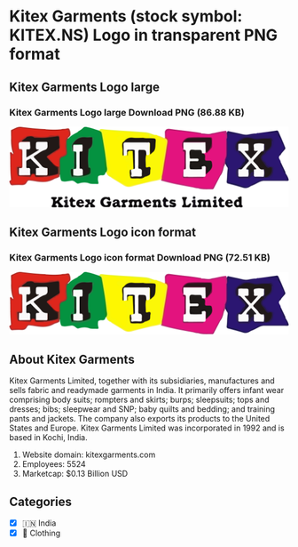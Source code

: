 # Kitex Garments (stock symbol: KITEX.NS) Logo in transparent PNG format

## Kitex Garments Logo large

### Kitex Garments Logo large Download PNG (86.88 KB)

![Kitex Garments Logo large Download PNG (86.88 KB)](/img/orig/KITEX.NS_BIG-05ae4671.png)

## Kitex Garments Logo icon format

### Kitex Garments Logo icon format Download PNG (72.51 KB)

![Kitex Garments Logo icon format Download PNG (72.51 KB)](/img/orig/KITEX.NS-4b104fbd.png)

## About Kitex Garments

Kitex Garments Limited, together with its subsidiaries, manufactures and sells fabric and readymade garments in India. It primarily offers infant wear comprising body suits; rompters and skirts; burps; sleepsuits; tops and dresses; bibs; sleepwear and SNP; baby quilts and bedding; and training pants and jackets. The company also exports its products to the United States and Europe. Kitex Garments Limited was incorporated in 1992 and is based in Kochi, India.

1. Website domain: kitexgarments.com
2. Employees: 5524
3. Marketcap: $0.13 Billion USD


## Categories
- [x] 🇮🇳 India
- [x] 👚 Clothing
